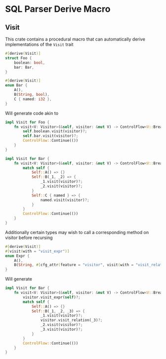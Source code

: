 # SQL Parser Derive Macro

## Visit

This crate contains a procedural macro that can automatically derive implementations of the `Visit` trait

```rust
#[derive(Visit)]
struct Foo {
    boolean: bool,
    bar: Bar,
}

#[derive(Visit)]
enum Bar {
    A(),
    B(String, bool),
    C { named: i32 },
}
```

Will generate code akin to

```rust
impl Visit for Foo {
    fn visit<V: Visitor>(&self, visitor: &mut V) -> ControlFlow<V::Break> {
        self.boolean.visit(visitor)?;
        self.bar.visit(visitor)?;
        ControlFlow::Continue(())
    }
}

impl Visit for Bar {
    fn visit<V: Visitor>(&self, visitor: &mut V) -> ControlFlow<V::Break> {
        match self {
            Self::A() => {}
            Self::B(_1, _2) => {
                _1.visit(visitor)?;
                _2.visit(visitor)?;
            }
            Self::C { named } => {
                named.visit(visitor)?;
            }
        }
        ControlFlow::Continue(())
    }
}
```

Additionally certain types may wish to call a corresponding method on visitor before recursing

```rust
#[derive(Visit)]
#[visit(with = "visit_expr")]
enum Expr {
    A(),
    B(String, #[cfg_attr(feature = "visitor", visit(with = "visit_relation"))] ObjectName, bool),
}
```

Will generate

```rust
impl Visit for Bar {
    fn visit<V: Visitor>(&self, visitor: &mut V) -> ControlFlow<V::Break> {
        visitor.visit_expr(self)?;
        match self {
            Self::A() => {}
            Self::B(_1, _2, _3) => {
                _1.visit(visitor)?;
                visitor.visit_relation(_3)?;
                _2.visit(visitor)?;
                _3.visit(visitor)?;
            }
        }
        ControlFlow::Continue(())
    }
}
```

